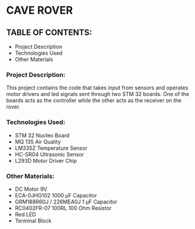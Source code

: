 # CAVE ROVER

## TABLE OF CONTENTS:
- Project Description
- Technologies Used
- Other Materials

### Project Description:
This project contains the code that takes input from sensors and operates motor drivers and led signals sent through two STM 32 boards. One of the boards acts as the controller while the other acts as the receiver on the rover.


### Technologies Used:
- STM 32 Nucleo Board
- MQ 135 Air Quality
- LM335Z Temperature Sensor
- HC-SR04 Ultrasonic Sensor
- L293D Motor Driver Chip

### Other Materials:
- DC Motor 9V
- ECA-0JHG102 1000 µF Capacitor
- GRM188R60J / 226MEA0J 1 µF Capacitor
- RC0402FR-07 100RL 100 Ohm Resistor
- Red LED
- Terminal Block
